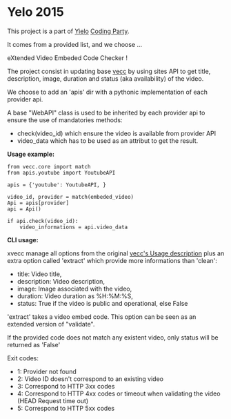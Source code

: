 Yelo 2015
=========

This project is a part of [Yielo](http://www.yielo.net/) [Coding Party](http://www.yielo.net/codingparty/).

It comes from a provided list, and we choose ...

eXtended Video Embeded Code Checker !

The project consist in updating base [vecc](https://github.com/magopian/vecc) by using sites API to get
title, description, image, duration and status (aka availability) of the video.

We choose to add an 'apis' dir with a pythonic implementation of each provider api.

A base "WebAPI" class is used to be inherited by each provider api to ensure the use of mandatories methods:
* check(video\_id) which ensure the video is available from provider API
* video\_data which has to be used as an attribut to get the result.

__Usage example:__

    from vecc.core import match
    from apis.youtube import YoutubeAPI
    
    apis = {'youtube': YoutubeAPI, }
    
    video_id, provider = match(embeded_video)
    Api = apis[provider]
    api = Api()
    
    if api.check(video_id):
        video_informations = api.video_data

__CLI usage:__

xvecc manage all options from the original [vecc's Usage description](https://github.com/magopian/vecc#usage)
plus an extra option called 'extract' which provide more informations than 'clean':
* title: Video title,
* description: Video description,
* image: Image associated with the video,
* duration: Video duration as %H:%M:%S,
* status: True if the video is public and operational, else False

'extract' takes a video embed code. This option can be seen as an extended version of "validate".

If the provided code does not match any existent video, only status will be returned as 'False'

Exit codes:
* 1: Provider not found
* 2: Video ID doesn't correspond to an existing video
* 3: Correspond to HTTP 3xx codes
* 4: Correspond to HTTP 4xx codes or timeout when validating the video (HEAD Request time out)
* 5: Correspond to HTTP 5xx codes 

